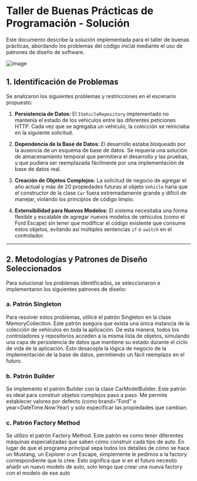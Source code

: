 # Taller de Buenas Prácticas de Programación - Solución

Este documento describe la solución implementada para el taller de buenas prácticas, abordando los problemas del código inicial mediante el uso de patrones de diseño de software.

![image](https://github.com/user-attachments/assets/98fb8e1f-e204-4847-a4e0-f473b375f8b2)


## 1. Identificación de Problemas

Se analizaron los siguientes problemas y restricciones en el escenario propuesto:

1.  **Persistencia de Datos:** El `IVehicleRepository` implementado no mantenía el estado de los vehículos entre las diferentes peticiones HTTP. Cada vez que se agregaba un vehículo, la colección se reiniciaba en la siguiente solicitud.

2.  **Dependencia de la Base de Datos:** El desarrollo estaba bloqueado por la ausencia de un esquema de base de datos. Se requería una solución de almacenamiento temporal que permitiera el desarrollo y las pruebas, y que pudiera ser reemplazada fácilmente por una implementación de base de datos real.
3.  **Creación de Objetos Complejos:** La solicitud de negocio de agregar el año actual y más de 20 propiedades futuras al objeto `Vehicle` haría que el constructor de la clase `Car` fuera extremadamente grande y difícil de manejar, violando los principios de código limpio.
4.  **Extensibilidad para Nuevos Modelos:** El sistema necesitaba una forma flexible y escalable de agregar nuevos modelos de vehículos (como el Ford Escape) sin tener que modificar el código existente que consume estos objetos, evitando así múltiples sentencias `if` o `switch` en el controlador.

---

## 2. Metodologías y Patrones de Diseño Seleccionados

Para solucionar los problemas identificados, se seleccionaron e implementaron los siguientes patrones de diseño:

### a. Patrón Singleton 

Para resolver estos problemas, utilicé el patrón Singleton en la clase MemoryCollection. Este patrón asegura que exista una única instancia de la colección de vehículos en toda la aplicación. De esta manera, todos los controladores y repositorios acceden a la misma lista de objetos, simulando una capa de persistencia de datos que mantiene su estado durante el ciclo de vida de la aplicación. Esto desacopla la lógica de negocio de la implementación de la base de datos, permitiendo un fácil reemplazo en el futuro.

### b. Patrón Builder 

Se implemento el patrón Builder con la clase CarModelBuilder. Este patrón es ideal para construir objetos complejos paso a paso. Me permite establecer valores por defecto (como brand="Ford" o year=DateTime.Now.Year) y solo especificar las propiedades que cambian.

### c. Patrón Factory Method 

Se utilizo el patrón Factory Method. Este patrón es como tener diferentes máquinas especializadas que saben cómo construir cada tipo de auto. En lugar de que el programa principal sepa todos los detalles de cómo se hace un Mustang, un Explorer o un Escape, simplemente le pedimos a la factory correspondiente que lo cree. Esto significa que si en el futuro necesito añadir un nuevo modelo de auto, solo tengo que crear una nueva factory con el modelo de ese auto
